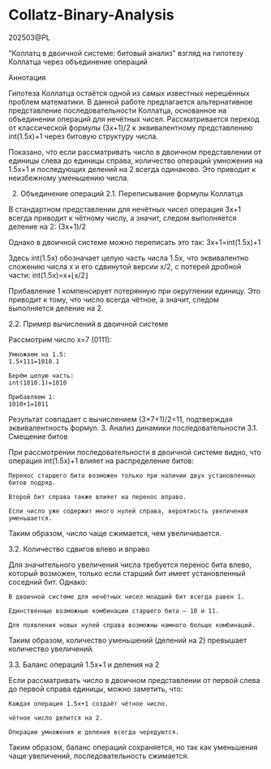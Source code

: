 # Collatz-Binary-Analysis
202503@PL


"Коллатц в двоичной системе: битовый анализ"
взгляд на гипотезу Коллатца через объединение операций

Аннотация

Гипотеза Коллатца остаётся одной из самых известных нерешённых проблем математики. В данной работе предлагается альтернативное представление последовательности Коллатца, основанное на объединении операций для нечётных чисел. Рассматривается переход от классической формулы (3x+1)/2 к эквивалентному представлению int(1.5x)+1 через битовую структуру числа.

Показано, что если рассматривать число в двоичном представлении от единицы слева до единицы справа, количество операций умножения на 1.5x+1 и последующих делений на 2 всегда одинаково. Это приводит к неизбежному уменьшению числа.


2. Объединение операций
2.1. Переписывание формулы Коллатца

В стандартном представлении для нечётных чисел операция 3x+1 всегда приводит к чётному числу, а значит, следом выполняется деление на 2:
(3x+1)/2

Однако в двоичной системе можно переписать это так:
3x+1=int(1.5x)+1

Здесь int(1.5x) обозначает целую часть числа 1.5x, что эквивалентно сложению числа x и его сдвинутой версии x/2, с потерей дробной части:
int(1.5x)=x+⌊x/2⌋

Прибавление 1 компенсирует потерянную при округлении единицу. Это приводит к тому, что число всегда чётное, а значит, следом выполняется деление на 2.





2.2. Пример вычислений в двоичной системе

Рассмотрим число x=7 (0111​):

    Умножаем на 1.5:
    1.5×111=1010.1

    Берём целую часть:
    int(1010.1)=1010

    Прибавляем 1:
    1010+1=1011

Результат совпадает с вычислением (3×7+1)/2=11, подтверждая эквивалентность формул.
3. Анализ динамики последовательности
3.1. Смещение битов


При рассмотрении последовательности в двоичной системе видно, что операция int(1.5x)+1 влияет на распределение битов:

    Перенос старшего бита возможен только при наличии двух установленных битов подряд.

    Второй бит справа также влияет на перенос вправо.

    Если число уже содержит много нулей справа, вероятность увеличения уменьшается.

Таким образом, число чаще сжимается, чем увеличивается.

3.2. Количество сдвигов влево и вправо

Для значительного увеличения числа требуется перенос бита влево, который возможен, только если старший бит имеет установленный соседний бит. Однако:

    В двоичной системе для нечётных чисел младший бит всегда равен 1.

    Единственные возможные комбинации старшего бита — 10 и 11.

    Для появления новых нулей справа возможны намного больше комбинаций.

Таким образом, количество уменьшений (делений на 2) превышает количество увеличений.


3.3. Баланс операций 1.5x+1 и деления на 2

Если рассматривать число в двоичном представлении от первой слева до первой справа единицы, можно заметить, что:

    Каждая операция 1.5x+1 создаёт чётное число.

    чётное число делится на 2.

    Операции умножения и деления всегда чередуются.

Таким образом, баланс операций сохраняется, но так как уменьшения чаще увеличений, последовательность сжимается.
